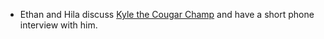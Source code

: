 * Ethan and Hila discuss [Kyle the Cougar Champ](/people/kjones) and have a short phone interview with him.
